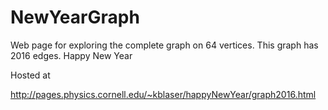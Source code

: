 # NewYearGraph
Web page for exploring the complete graph on 64 vertices.  This graph has 2016 edges.  Happy New Year

Hosted at

http://pages.physics.cornell.edu/~kblaser/happyNewYear/graph2016.html
